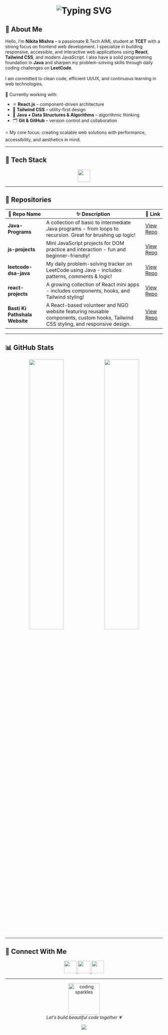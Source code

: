 <!-- Typing Animated Header -->
<h1 align="center">
<img src="https://readme-typing-svg.demolab.com?font=Fira+Code&size=30&pause=1000&color=FF9BD2&center=true&vCenter=true&width=750&lines=Hii+I'm+Nikita+Mishra+%F0%9F%92%95;Aspiring+Frontend+Developer+%F0%9F%9A%80;Learning+by+Building+%F0%9F%8C%9F" alt="Typing SVG" />

</h1>

## 🌷 About Me

<p align="left">
Hello, I’m <strong>Nikita Mishra</strong> – a passionate B.Tech AIML student at <strong>TCET</strong> with a strong focus on frontend web development. I specialize in building responsive, accessible, and interactive web applications using <strong>React</strong>, <strong>Tailwind CSS</strong>, and modern JavaScript. I also have a solid programming foundation in <strong>Java</strong> and sharpen my problem-solving skills through daily coding challenges on <strong>LeetCode</strong>.<br><br>
I am committed to clean code, efficient UI/UX, and continuous learning in web technologies.<br><br>
🔭 Currently working with:
<ul>
  <li>⚛️ <strong>React.js</strong> – component-driven architecture</li>
  <li>🎨 <strong>Tailwind CSS</strong> – utility-first design</li>
  <li>🧠 <strong>Java + Data Structures & Algorithms</strong> – algorithmic thinking</li>
  <li>🗂️ <strong>Git & GitHub</strong> – version control and collaboration</li>
</ul>
⭐ My core focus: creating scalable web solutions with performance, accessibility, and aesthetics in mind.
</p>

---

## 🔧 Tech Stack

<p align="center">
  <img src="https://skillicons.dev/icons?i=html,css,js,react,tailwind,java,git,github" height="40" />
</p>

---

## 🎀 Repositories

| 🌸 Repo Name | ✨ Description | 🔗 Link |
|----------------|----------------|--------|
|  **Java-Programs** | A collection of basic to intermediate Java programs - from loops to recursion. Great for brushing up logic! | [View Repo](https://github.com/Nikita13106/Java-Programs) |
|  **js-projects** | Mini JavaScript projects for DOM practice and interaction - fun and beginner-friendly! | [View Repo](https://github.com/Nikita13106/js-projects) |
|  **leetcode-dsa-java** | My daily problem-solving tracker on LeetCode using Java - includes patterns, comments & logic! | [View Repo](https://github.com/Nikita13106/leetcode-dsa-java) |
|  **react-projects** | A growing collection of React mini apps - includes components, hooks, and Tailwind styling! | [View Repo](https://github.com/Nikita13106/react-projects) |
| **Basti Ki Pathshala Website** | A React-based volunteer and NGO website featuring reusable components, custom hooks, Tailwind CSS styling, and responsive design. | [View Repo](https://github.com/Nikita13106/basti-ki-pathshala-foundation) |


---

## 📊 GitHub Stats

<p align="center">
  <img width="47%" src="https://github-readme-stats.vercel.app/api?username=Nikita13106&theme=tokyonight&show_icons=true&hide_border=true" />
  <img width="47%" src="https://github-readme-streak-stats.herokuapp.com?user=Nikita13106&theme=tokyonight&hide_border=true" />
</p>

---

## 💌 Connect With Me

<p align="center">
  <a href="https://www.linkedin.com/in/nikita1310/" target="_blank">
    <img src="https://skillicons.dev/icons?i=linkedin" height="40" />
  </a>
  <a href="mailto:nikitamishra805@gmail.com" target="_blank">
    <img src="https://skillicons.dev/icons?i=gmail" height="40" />
  </a>
  <a href="https://github.com/Nikita13106" target="_blank">
    <img src="https://skillicons.dev/icons?i=github" height="40" />
  </a>
</p>

---

<p align="center">
  <img src="https://media.giphy.com/media/MeJgB3yMMwIaHmKD4z/giphy.gif" width="100px" alt="coding sparkles" />
  <br>
  <i>Let's build beautiful code together 💗</i>
</p>

<!-- Footer Wave -->
<p align="center">
  <img src="https://capsule-render.vercel.app/api?type=waving&color=gradient&height=100&section=footer" />
</p>
